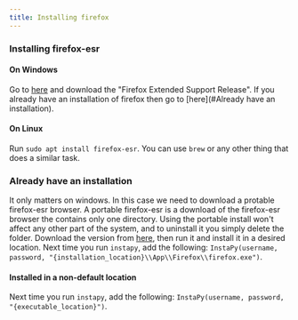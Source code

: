 ```yaml
---
title: Installing firefox
---
```


### Installing firefox-esr

#### On Windows

Go to [here](https://www.mozilla.org/en-US/firefox/all/#product-desktop-esr) and download the "Firefox Extended Support Release".
If you already have an installation of firefox then go to [here](#Already have an installation).

#### On Linux

Run `sudo apt install firefox-esr`. You can use `brew` or any other thing that does a similar task.

### Already have an installation

It only matters on windows. In this case we need to download a protable firefox-esr browser.
A portable firefox-esr is a download of the firefox-esr browser the contains only one directory.
Using the portable install won't affect any other part of the system, and to uninstall it you simply delete the folder.
Download the version from [here](https://portableapps.com/apps/internet/firefox-portable-legacy-78), then run it and install it in a desired location.
Next time you run `instapy`, add the following: `InstaPy(username, password, "{installation_location}\\App\\Firefox\\firefox.exe")`.

#### Installed in a non-default location

Next time you run `instapy`, add the following: `InstaPy(username, password, "{executable_location}")`.
